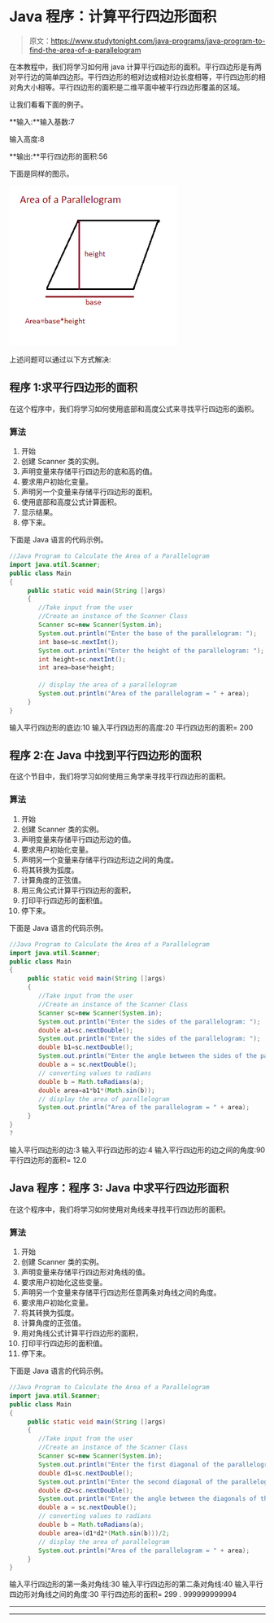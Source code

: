 # Java 程序：计算平行四边形面积

> 原文：<https://www.studytonight.com/java-programs/java-program-to-find-the-area-of-a-parallelogram>

在本教程中，我们将学习如何用 java 计算平行四边形的面积。平行四边形是有两对平行边的简单四边形。平行四边形的相对边或相对边长度相等，平行四边形的相对角大小相等。平行四边形的面积是二维平面中被平行四边形覆盖的区域。

让我们看看下面的例子。

**输入:**输入基数:7

输入高度:8

**输出:**平行四边形的面积:56

下面是同样的图示。

![](img/fe9fc9b61110713958a2d25a2ec3f2d8.png)

上述问题可以通过以下方式解决:

## 程序 1:求平行四边形的面积

在这个程序中，我们将学习如何使用底部和高度公式来寻找平行四边形的面积。

### 算法

1.  开始
2.  创建 Scanner 类的实例。
3.  声明变量来存储平行四边形的底和高的值。
4.  要求用户初始化变量。
5.  声明另一个变量来存储平行四边形的面积。
6.  使用底部和高度公式计算面积。
7.  显示结果。
8.  停下来。

下面是 Java 语言的代码示例。

```java
//Java Program to Calculate the Area of a Parallelogram
import java.util.Scanner;
public class Main
{
     public static void main(String []args)
     {
        //Take input from the user 
        //Create an instance of the Scanner Class
        Scanner sc=new Scanner(System.in);
        System.out.println("Enter the base of the parallelogram: ");
        int base=sc.nextInt();
        System.out.println("Enter the height of the parallelogram: ");
        int height=sc.nextInt();
        int area=base*height;

        // display the area of a parallelogram
        System.out.println("Area of the parallelogram = " + area);
     }
}
```

输入平行四边形的底边:10
输入平行四边形的高度:20
平行四边形的面积= 200

## 程序 2:在 Java 中找到平行四边形的面积

在这个节目中，我们将学习如何使用三角学来寻找平行四边形的面积。

### 算法

1.  开始
2.  创建 Scanner 类的实例。
3.  声明变量来存储平行四边形边的值。
4.  要求用户初始化变量。
5.  声明另一个变量来存储平行四边形边之间的角度。
6.  将其转换为弧度。
7.  计算角度的正弦值。
8.  用三角公式计算平行四边形的面积，
9.  打印平行四边形的面积值。
10.  停下来。

下面是 Java 语言的代码示例。

```java
//Java Program to Calculate the Area of a Parallelogram
import java.util.Scanner;
public class Main
{
     public static void main(String []args)
     {
        //Take input from the user 
        //Create an instance of the Scanner Class
        Scanner sc=new Scanner(System.in);
        System.out.println("Enter the sides of the parallelogram: ");
        double a1=sc.nextDouble();
        System.out.println("Enter the sides of the parallelogram: ");
        double b1=sc.nextDouble();
        System.out.println("Enter the angle between the sides of the parallelogram: ");
        double a = sc.nextDouble();
        // converting values to radians
        double b = Math.toRadians(a);
        double area=a1*b1*(Math.sin(b));
        // display the area of parallelogram
        System.out.println("Area of the parallelogram = " + area);
     }
}
?
```

输入平行四边形的边:3
输入平行四边形的边:4
输入平行四边形的边之间的角度:90
平行四边形的面积= 12.0

## Java 程序：程序 3: Java 中求平行四边形面积

在这个程序中，我们将学习如何使用对角线来寻找平行四边形的面积。

### 算法

1.  开始
2.  创建 Scanner 类的实例。
3.  声明变量来存储平行四边形对角线的值。
4.  要求用户初始化这些变量。
5.  声明另一个变量来存储平行四边形任意两条对角线之间的角度。
6.  要求用户初始化变量。
7.  将其转换为弧度。
8.  计算角度的正弦值。
9.  用对角线公式计算平行四边形的面积，
10.  打印平行四边形的面积值。
11.  停下来。

下面是 Java 语言的代码示例。

```java
//Java Program to Calculate the Area of a Parallelogram
import java.util.Scanner;
public class Main
{
     public static void main(String []args)
     {
        //Take input from the user 
        //Create an instance of the Scanner Class
        Scanner sc=new Scanner(System.in);
        System.out.println("Enter the first diagonal of the parallelogram: ");
        double d1=sc.nextDouble();
        System.out.println("Enter the second diagonal of the parallelogram: ");
        double d2=sc.nextDouble();
        System.out.println("Enter the angle between the diagonals of the parallelogram: ");
        double a = sc.nextDouble();
        // converting values to radians
        double b = Math.toRadians(a);
        double area=(d1*d2*(Math.sin(b)))/2;
        // display the area of parallelogram
        System.out.println("Area of the parallelogram = " + area);
     }
}
```

输入平行四边形的第一条对角线:30
输入平行四边形的第二条对角线:40
输入平行四边形对角线之间的角度:30
平行四边形的面积= 299 . 999999999994

* * *

* * *